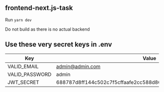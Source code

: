 ## frontend-next.js-task

Run `yarn dev`

Do not build as there is no actual backend

## Use these very secret keys in .env

| Key            | Value                                                            |
| -------------- | ---------------------------------------------------------------- |
| VALID_EMAIL    | admin@admin.com                                                  |
| VALID_PASSWORD | admin                                                            |
| JWT_SECRET     | 688787d8ff144c502c7f5cffaafe2cc588d86079f9de88304c26b0cb99ce91c6 |
